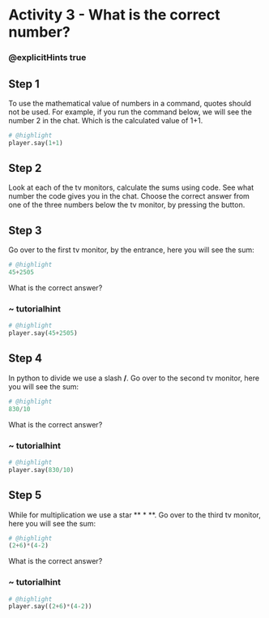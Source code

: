 # Activity 3 - What is the correct number?

### @explicitHints true


## Step 1
To use the mathematical value of numbers in a command, quotes should not be used. For example, if you run the command below, we will see the number 2 in the chat. 
Which is the calculated value of 1+1.
```python
# @highlight
player.say(1+1) 
```

## Step 2

Look at each of the tv monitors, calculate the sums using code.
See what number the code gives you in the chat. Choose the correct answer from one of the three numbers below the tv monitor, by pressing the button. 

## Step 3 
Go over to the first tv monitor, by the entrance, here you will see the sum: 
```python
# @highlight
45+2505 
```
What is the correct answer? 
### ~ tutorialhint
```python
# @highlight
player.say(45+2505)
```

## Step 4
In python to divide we use a slash **/**. Go over to the second tv monitor, here you will see the sum: 
```python
# @highlight
830/10
```
What is the correct answer?
### ~ tutorialhint
```python
# @highlight
player.say(830/10) 
```

## Step 5 
While for multiplication we use a star ** * **. Go over to the third tv monitor, here you will see the sum: 
```python
# @highlight
(2+6)*(4-2)
```
What is the correct answer?
### ~ tutorialhint
```python
# @highlight
player.say((2+6)*(4-2)) 
```
